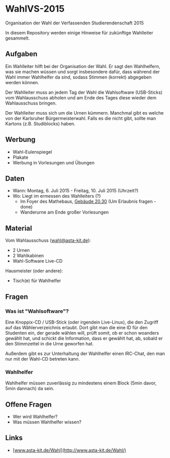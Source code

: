 # WahlVS-2015
Organisation der Wahl der Verfassenden Studierendenschaft 2015

In diesem Repository werden einige Hinweise für zukünftige Wahlleiter
gesammelt.


## Aufgaben

Ein Wahlleiter hilft bei der Organisation der Wahl. Er sagt den Wahlhelfern,
was sie machen wüssen und sorgt insbesondere dafür, dass während der Wahl immer
Wahlhelfer da sind, sodass Stimmen (korrekt) abgegeben werden können.

Der Wahlleiter muss an jedem Tag der Wahl die Wahlsoftware (USB-Sticks) vom
Wahlausschuss abholen und am Ende des Tages diese wieder dem Wahlausschuss
bringen.

Der Wahlleiter muss sich um die Urnen kümmern. Manchmal gibt es welche von der
Karlsruher Bürgermeisterwahl. Falls es die nicht gibt, sollte man Kartons
(z.B. Studiblocks) haben.


## Werbung

* Wahl-Eulenspiegel
* Plakate
* Werbung in Vorlesungen und Übungen


## Daten

* Wann: Montag, 6. Juli 2015 - Freitag, 10. Juli 2015 (Uhrzeit?)
* Wo: Liegt im ermessen des Wahlleiters (?)
    - Im Foyer des Mathebaus, [Gebäude 20.30](https://www.kithub.de/map/2133)
      (Um Erlaubnis fragen - done)
    - Wanderurne am Ende großer Vorlesungen


## Material

Vom Wahlausschuss (wahl@asta-kit.de):

* 2 Urnen
* 2 Wahlkabinen
* Wahl-Software Live-CD

Hausmeister (oder andere):

* Tisch(e) für Wahlhelfer

## Fragen

### Was ist "Wahlsoftware"?

Eine Knoppix-CD / USB-Stick (oder irgendein Live-Linux), die den Zugriff auf
das Wählerverzeichnis erlaubt. Dort gibt man die eine ID für den Studenten ein,
der gerade wählen will, prüft somit, ob er schon woanders gewählt hat, und
schickt die Information, dass er gewählt hat, ab, sobald er den Stimmzettel in
die Urne geworfen hat.

Außerdem gibt es zur Unterhaltung der Wahlhelfer einen IRC-Chat, den man nur
mit der Wahl-CD betreten kann.


### Wahlhelfer

Wahlhelfer müssen zuverlässig zu mindestens einem Block (5min davor, 5min
dannach) da sein.


## Offene Fragen

* Wer wird Wahlhelfer?
* Was müssen Wahlhelfer wissen?


## Links

* [www.asta-kit.de/Wahl](http://www.asta-kit.de/Wahl/)
